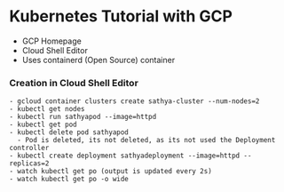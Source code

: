 # Kubernetes Tutorial with GCP
  - GCP Homepage 
  - Cloud Shell Editor
  - Uses containerd (Open Source) container

### Creation in Cloud Shell Editor
    - gcloud container clusters create sathya-cluster --num-nodes=2
    - kubectl get nodes
    - kubectl run sathyapod --image=httpd
    - kubectl get pod
    - kubectl delete pod sathyapod 
      - Pod is deleted, its not deleted, as its not used the Deployment controller
    - kubectl create deployment sathyadeployment --image=httpd --replicas=2
    - watch kubectl get po (output is updated every 2s)
    - watch kubectl get po -o wide